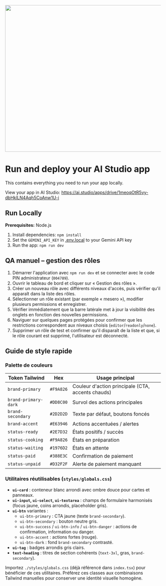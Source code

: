 <div align="center">
<img width="1200" height="475" alt="GHBanner" src="https://github.com/user-attachments/assets/0aa67016-6eaf-458a-adb2-6e31a0763ed6" />
</div>

# Run and deploy your AI Studio app

This contains everything you need to run your app locally.

View your app in AI Studio: https://ai.studio/apps/drive/1meoqOtR5vy-dbHklLN4Aqh5CoAnw1U-i

## Run Locally

**Prerequisites:**  Node.js


1. Install dependencies:
   `npm install`
2. Set the `GEMINI_API_KEY` in [.env.local](.env.local) to your Gemini API key
3. Run the app:
   `npm run dev`

## QA manuel – gestion des rôles

1. Démarrer l'application avec `npm run dev` et se connecter avec le code PIN administrateur (`004789`).
2. Ouvrir le tableau de bord et cliquer sur « Gestion des rôles ».
3. Créer un nouveau rôle avec différents niveaux d'accès, puis vérifier qu'il apparaît dans la liste des rôles.
4. Sélectionner un rôle existant (par exemple « mesero »), modifier plusieurs permissions et enregistrer.
5. Vérifier immédiatement que la barre latérale met à jour la visibilité des onglets en fonction des nouvelles permissions.
6. Naviguer sur quelques pages protégées pour confirmer que les restrictions correspondent aux niveaux choisis (`editor`/`readonly`/`none`).
7. Supprimer un rôle de test et confirmer qu'il disparaît de la liste et que, si le rôle courant est supprimé, l'utilisateur est déconnecté.

## Guide de style rapide

### Palette de couleurs

| Token Tailwind        | Hex      | Usage principal                        |
|-----------------------|----------|----------------------------------------|
| `brand-primary`       | `#F9A826`| Couleur d'action principale (CTA, accents chauds) |
| `brand-primary-dark`  | `#DD8C00`| Survol des actions principales          |
| `brand-secondary`     | `#2D2D2D`| Texte par défaut, boutons foncés        |
| `brand-accent`        | `#E63946`| Actions accentuées / alertes            |
| `status-ready`        | `#2E7D32`| États positifs / succès                 |
| `status-cooking`      | `#F9A826`| États en préparation                    |
| `status-waiting`      | `#1976D2`| États en attente                        |
| `status-paid`         | `#388E3C`| Confirmation de paiement                |
| `status-unpaid`       | `#D32F2F`| Alerte de paiement manquant             |

### Utilitaires réutilisables (`styles/globals.css`)

- **`ui-card`** : conteneur blanc arrondi avec ombre douce pour cartes et panneaux.
- **`ui-input`, `ui-select`, `ui-textarea`** : champs de formulaire harmonisés (focus jaune, coins arrondis, placeholder gris).
- **`ui-btn`** variantes :
  - `ui-btn-primary` : CTA jaune (texte `brand-secondary`).
  - `ui-btn-secondary` : bouton neutre gris.
  - `ui-btn-success` / `ui-btn-info` / `ui-btn-danger` : actions de confirmation, information ou danger.
  - `ui-btn-accent` : actions fortes (rouge). 
  - `ui-btn-dark` : fond `brand-secondary` contrasté.
- **`ui-tag`** : badges arrondis gris clairs.
- **`text-heading`** : titres de section cohérents (`text-3xl`, gras, `brand-secondary`).

Importez `./styles/globals.css` (déjà référencé dans `index.tsx`) pour bénéficier de ces utilitaires. Préférez ces classes aux combinaisons Tailwind manuelles pour conserver une identité visuelle homogène.
